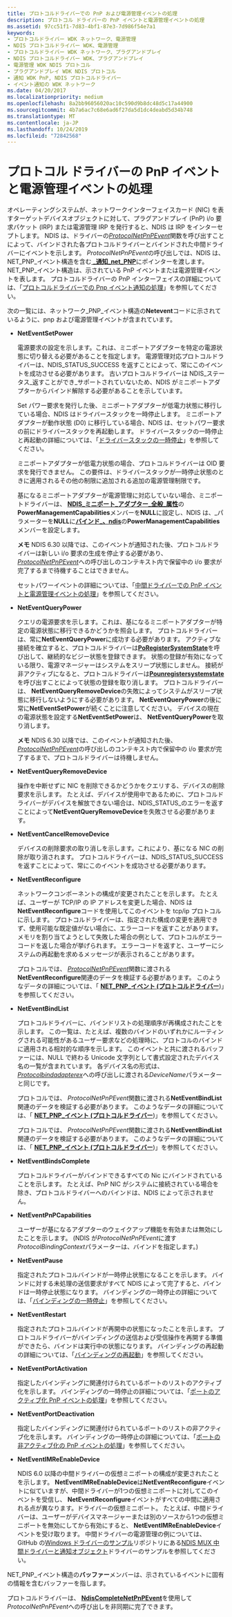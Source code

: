 ```yaml
---
title: プロトコルドライバーでの PnP および電源管理イベントの処理
description: プロトコル ドライバーの PnP イベントと電源管理イベントの処理
ms.assetid: 97cc51f1-7d83-4bf1-87e3-7d986f54e7a1
keywords:
- プロトコルドライバー WDK ネットワーク、電源管理
- NDIS プロトコルドライバー WDK、電源管理
- プロトコルドライバー WDK ネットワーク、プラグアンドプレイ
- NDIS プロトコルドライバー WDK、プラグアンドプレイ
- 電源管理 WDK NDIS プロトコル
- プラグアンドプレイ WDK NDIS プロトコル
- 通知 WDK PnP, NDIS プロトコルドライバー
- イベント通知の WDK ネットワーク
ms.date: 04/20/2017
ms.localizationpriority: medium
ms.openlocfilehash: 8a2bb96056020ac10c590d9b8dc48d5c17a44900
ms.sourcegitcommit: 4b7a6ac7c68e6ad6f27da5d1dc4deabd5d34b748
ms.translationtype: MT
ms.contentlocale: ja-JP
ms.lasthandoff: 10/24/2019
ms.locfileid: "72842568"
---
```

# <a name="handling-pnp-events-and-power-management-events-in-a-protocol-driver"></a>プロトコル ドライバーの PnP イベントと電源管理イベントの処理

オペレーティングシステムが、ネットワークインターフェイスカード (NIC) を表すターゲットデバイスオブジェクトに対して、プラグアンドプレイ (PnP) i/o 要求パケット (IRP) または電源管理 IRP を発行すると、NDIS は IRP をインターセプトします。 NDIS は、ドライバーの[*ProtocolNetPnPEvent*](https://docs.microsoft.com/windows-hardware/drivers/ddi/ndis/nc-ndis-protocol_net_pnp_event)関数を呼び出すことによって、バインドされた各プロトコルドライバーとバインドされた中間ドライバーにイベントを示します。 *ProtocolNetPnPEvent*の呼び出しでは、NDIS は、NET\_PNP\_イベント構造を含む[ **\_通知\_net\_PNP**](https://docs.microsoft.com/windows-hardware/drivers/ddi/ndis/ns-ndis-_net_pnp_event_notification)にポインターを渡します。 NET\_PNP\_イベント構造は、示されている PnP イベントまたは電源管理イベントを表します。 プロトコルドライバーの PnP インターフェイスの詳細については、「[プロトコルドライバーでの Pnp イベント通知の処理](handling-pnp-event-notifications-in-a-protocol-driver.md)」を参照してください。

次の一覧には、ネットワーク\_PNP\_イベント構造の**Netevent**コードに示されているように、pnp および電源管理イベントが含まれています。

-   **NetEventSetPower**

    電源要求の設定を示します。これは、ミニポートアダプターを特定の電源状態に切り替える必要があることを指定します。 電源管理対応プロトコルドライバーは、NDIS\_STATUS\_SUCCESS を返すことによって、常にこのイベントを成功させる必要があります。 古いプロトコルドライバーは NDIS\_ステータス\_返すことができ\_サポートされていないため、NDIS がミニポートアダプターからバインド解除する必要があることを示しています。

    Set パワー要求を発行した後、ミニポートアダプターが低電力状態に移行している場合、NDIS はドライバースタックを一時停止します。 ミニポートアダプターが動作状態 (D0) に移行している場合、NDIS は、セットパワー要求の前にドライバースタックを再起動します。 ドライバースタックの一時停止と再起動の詳細については、「[ドライバースタックの一時停止](pausing-a-driver-stack.md)」を参照してください。

    ミニポートアダプターが低電力状態の場合、プロトコルドライバーは OID 要求を発行できません。 この要件は、ドライバースタックが一時停止状態のときに適用されるその他の制限に追加される追加の電源管理制限です。

    基になるミニポートアダプターが電源管理に対応していない場合、ミニポートドライバーは、 [**NDIS\_ミニポート\_アダプター\_全般\_属性**](https://docs.microsoft.com/windows-hardware/drivers/ddi/ndis/ns-ndis-_ndis_miniport_adapter_general_attributes)の**PowerManagementCapabilities**メンバーを**NULL**に設定し、NDIS は、\_パラメーターを**NULL**に[**バインド\_、ndis**](https://docs.microsoft.com/windows-hardware/drivers/ddi/ndis/ns-ndis-_ndis_bind_parameters)の**PowerManagementCapabilities**メンバーを設定します。

    **メモ** NDIS 6.30 以降では、このイベントが通知された後、プロトコルドライバーは新しい i/o 要求の生成を停止する必要があり、 [*ProtocolNetPnPEvent*](https://docs.microsoft.com/windows-hardware/drivers/ddi/ndis/nc-ndis-protocol_net_pnp_event)への呼び出しのコンテキスト内で保留中の i/o 要求が完了するまで待機することはできません。

    セットパワーイベントの詳細については、「[中間ドライバーでの PnP イベントと電源管理イベントの処理](handling-pnp-events-and-power-management-events-in-an-intermediate-dri.md)」を参照してください。

-   **NetEventQueryPower**

    クエリの電源要求を示します。これは、基になるミニポートアダプターが特定の電源状態に移行できるかどうかを照会します。 プロトコルドライバーは、常に**NetEventQueryPower**に成功する必要があります。 アクティブな接続を確立すると、プロトコルドライバーは[**PoRegisterSystemState**](https://docs.microsoft.com/windows-hardware/drivers/ddi/ntifs/nf-ntifs-poregistersystemstate)を呼び出して、継続的なビジー状態を登録できます。 状態の登録が有効になっている限り、電源マネージャーはシステムをスリープ状態にしません。 接続が非アクティブになると、プロトコルドライバーは[**Pounregistersystemstate**](https://docs.microsoft.com/windows-hardware/drivers/ddi/ntifs/nf-ntifs-pounregistersystemstate)を呼び出すことによって状態の登録を取り消します。 プロトコルドライバーは、 **NetEventQueryRemoveDevice**の失敗によってシステムがスリープ状態に移行しないようにする必要があります。 **NetEventQueryPower**の後に常に**NetEventSetPower**が続くことに注意してください。 デバイスの現在の電源状態を設定する**NetEventSetPower**は、 **NetEventQueryPower**を取り消します。

    **メモ** NDIS 6.30 以降では、このイベントが通知された後、 [*ProtocolNetPnPEvent*](https://docs.microsoft.com/windows-hardware/drivers/ddi/ndis/nc-ndis-protocol_net_pnp_event)の呼び出しのコンテキスト内で保留中の i/o 要求が完了するまで、プロトコルドライバーは待機しません。

-   **NetEventQueryRemoveDevice**

    操作を中断せずに NIC を削除できるかどうかをクエリする、デバイスの削除要求を示します。 たとえば、デバイスが使用中であるために、プロトコルドライバーがデバイスを解放できない場合は、NDIS\_STATUS\_のエラーを返すことによって**NetEventQueryRemoveDevice**を失敗させる必要があります。

-   **NetEventCancelRemoveDevice**

    デバイスの削除要求の取り消しを示します。これにより、基になる NIC の削除が取り消されます。 プロトコルドライバーは、NDIS\_STATUS\_SUCCESS を返すことによって、常にこのイベントを成功させる必要があります。

-   **NetEventReconfigure**

    ネットワークコンポーネントの構成が変更されたことを示します。 たとえば、ユーザーが TCP/IP の IP アドレスを変更した場合、NDIS は**NetEventReconfigure**コードを使用してこのイベントを tcp/ip プロトコルに示します。 プロトコルドライバーは、指定された構成の変更を適用できず、使用可能な既定値がない場合に、エラーコードを返すことがあります。 メモリを割り当てようとして失敗した場合の例として、プロトコルがエラーコードを返した場合が挙げられます。 エラーコードを返すと、ユーザーにシステムの再起動を求めるメッセージが表示されることがあります。

    プロトコルでは、 [*ProtocolNetPnPEvent*](https://docs.microsoft.com/windows-hardware/drivers/ddi/ndis/nc-ndis-protocol_net_pnp_event)関数に渡される**NetEventReconfigure**関連のデータを検証する必要があります。 このようなデータの詳細については、「 [**NET\_PNP\_イベント (プロトコルドライバー**](https://docs.microsoft.com/windows-hardware/drivers/ddi/ndis/ns-ndis-_net_pnp_event))」を参照してください。

-   **NetEventBindList**

    プロトコルドライバーに、バインドリストの処理順序が再構成されたことを示します。 この一覧は、たとえば、複数のバインドのいずれかにルーティングされる可能性があるユーザー要求などの処理時に、プロトコルのバインドに適用される相対的な順序を示します。 このイベントと共に渡されるバッファーには、NULL で終わる Unicode 文字列として書式設定されたデバイス名の一覧が含まれています。 各デバイス名の形式は、 [*Protocolbindadapterex*](https://docs.microsoft.com/windows-hardware/drivers/ddi/ndis/nc-ndis-protocol_bind_adapter_ex)への呼び出しに渡される*DeviceName*パラメーターと同じです。

    プロトコルでは、 *ProtocolNetPnPEvent*関数に渡される**NetEventBindList**関連のデータを検証する必要があります。 このようなデータの詳細については、「 [**NET\_PNP\_イベント (プロトコルドライバー**](https://docs.microsoft.com/windows-hardware/drivers/ddi/ndis/ns-ndis-_net_pnp_event))」を参照してください。

    プロトコルでは、 *ProtocolNetPnPEvent*関数に渡される**NetEventBindList**関連のデータを検証する必要があります。 このようなデータの詳細については、「 [**NET\_PNP\_イベント (プロトコルドライバー**](https://docs.microsoft.com/windows-hardware/drivers/ddi/ndis/ns-ndis-_net_pnp_event))」を参照してください。

-   **NetEventBindsComplete**

    プロトコルドライバーがバインドできるすべての Nic にバインドされていることを示します。 たとえば、PnP NIC がシステムに接続されている場合を除き、プロトコルドライバーへのバインドは、NDIS によって示されません。

-   **NetEventPnPCapabilities**

    ユーザーが基になるアダプターのウェイクアップ機能を有効または無効にしたことを示します。 (NDIS が*ProtocolNetPnPEvent*に渡す*ProtocolBindingContext*パラメーターは、バインドを指定します。)

-   **NetEventPause**

    指定されたプロトコルバインドが一時停止状態になることを示します。 バインドに対する未処理の送信要求がすべて NDIS によって完了すると、バインドは一時停止状態になります。 バインディングの一時停止の詳細については、「[バインディングの一時停止](pausing-a-binding.md)」を参照してください。

-   **NetEventRestart**

    指定されたプロトコルバインドが再開中の状態になったことを示します。 プロトコルドライバーがバインディングの送信および受信操作を再開する準備ができたら、バインドは実行中の状態になります。 バインディングの再起動の詳細については、「[バインディングの再起動](restarting-a-binding.md)」を参照してください。

-   **NetEventPortActivation**

    指定したバインディングに関連付けられているポートのリストのアクティブ化を示します。 バインディングの一時停止の詳細については、「[ポートのアクティブ化 PnP イベントの処理](handling-the-port-activation-pnp-event.md)」を参照してください。

-   **NetEventPortDeactivation**

    指定したバインディングに関連付けられているポートのリストの非アクティブ化を示します。 バインディングの一時停止の詳細については、「[ポートの非アクティブ化の PnP イベントの処理](handling-the-port-deactivation-pnp-event.md)」を参照してください。

-   **NetEventIMReEnableDevice**

    NDIS 6.0 以降の中間ドライバーの仮想ミニポートの構成が変更されたことを示します。 **NetEventIMReEnableDevice**は**NetEventReconfigure**イベントに似ていますが、中間ドライバーが1つの仮想ミニポートに対してこのイベントを受信し、 **NetEventReconfigure**イベントがすべての中間に適用される点が異なります。ドライバーの仮想ミニポート。 たとえば、中間ドライバーは、ユーザーがデバイスマネージャーまたは別のソースから1つの仮想ミニポートを無効にしてから有効にすると、 **NetEventIMReEnableDevice**イベントを受け取ります。 中間ドライバーの電源管理の例については、GitHub の[Windows ドライバーのサンプル](https://go.microsoft.com/fwlink/p/?LinkId=616507)リポジトリにある[NDIS MUX 中間ドライバーと通知オブジェクト](https://go.microsoft.com/fwlink/p/?LinkId=617916)ドライバーのサンプルを参照してください。

NET\_PNP\_イベント構造の**バッファー**メンバーは、示されているイベントに固有の情報を含むバッファーを指します。

プロトコルドライバーは、 [**NdisCompleteNetPnPEvent**](https://docs.microsoft.com/windows-hardware/drivers/ddi/ndis/nf-ndis-ndiscompletenetpnpevent)を使用して*ProtocolNetPnPEvent*への呼び出しを非同期に完了できます。